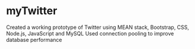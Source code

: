 # myTwitter
  Created a working prototype of Twitter using MEAN stack, Bootstrap, CSS, Node.js, JavaScript and MySQL
  Used connection pooling to improve database performance
